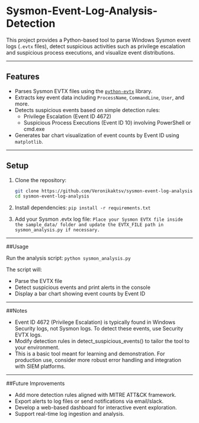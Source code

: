 # Sysmon-Event-Log-Analysis-Detection

This project provides a Python-based tool to parse Windows Sysmon event logs (`.evtx` files), detect suspicious activities such as privilege escalation and suspicious process executions, and visualize event distributions.

---

## Features

- Parses Sysmon EVTX files using the [`python-evtx`](https://github.com/williballenthin/python-evtx) library.
- Extracts key event data including `ProcessName`, `CommandLine`, `User`, and more.
- Detects suspicious events based on simple detection rules:
  - Privilege Escalation (Event ID 4672)
  - Suspicious Process Executions (Event ID 10) involving PowerShell or cmd.exe
- Generates bar chart visualization of event counts by Event ID using `matplotlib`.

---

## Setup

1. Clone the repository:

   ```bash
   git clone https://github.com/Veronikaktsv/sysmon-event-log-analysis.git
   cd sysmon-event-log-analysis
   
2. Install dependencies:
`pip install -r requirements.txt`

3. Add your Sysmon .evtx log file:
`Place your Sysmon EVTX file inside the sample_data/ folder and update the EVTX_FILE path in sysmon_analysis.py if necessary.`

---

##Usage

Run the analysis script:
`python sysmon_analysis.py`

The script will:
- Parse the EVTX file
- Detect suspicious events and print alerts in the console
- Display a bar chart showing event counts by Event ID

---

##Notes
- Event ID 4672 (Privilege Escalation) is typically found in Windows Security logs, not Sysmon logs. To detect these events, use Security EVTX logs.
- Modify detection rules in detect_suspicious_events() to tailor the tool to your environment.
- This is a basic tool meant for learning and demonstration. For production use, consider more robust error handling and integration with SIEM platforms.

---

##Future Improvements
- Add more detection rules aligned with MITRE ATT&CK framework.
- Export alerts to log files or send notifications via email/slack.
- Develop a web-based dashboard for interactive event exploration.
- Support real-time log ingestion and analysis.
